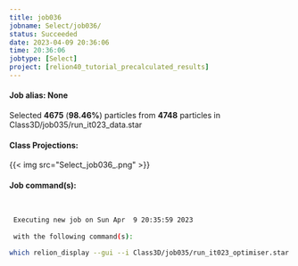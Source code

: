 ```yaml
---
title: job036
jobname: Select/job036/
status: Succeeded
date: 2023-04-09 20:36:06
time: 20:36:06
jobtype: [Select]
project: [relion40_tutorial_precalculated_results]
---
```


#### Job alias: None

Selected __4675__ (__98.46%__) particles from __4748__ particles in Class3D/job035/run_it023_data.star
#### Class Projections:
{{< img src="Select_job036_.png" >}}

#### Job command(s):

```bash

 
 Executing new job on Sun Apr  9 20:35:59 2023
 
 with the following command(s): 

which relion_display --gui --i Class3D/job035/run_it023_optimiser.star --allow_save --fn_parts Select/job036/particles.star  --pipeline_control Select/job036/
 
 


